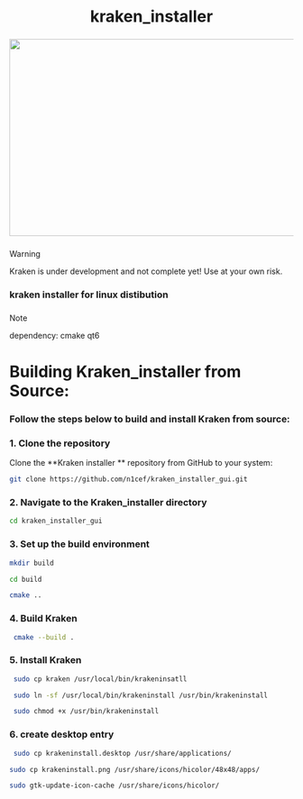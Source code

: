 
<h1 align="center">kraken_installer</h1>

###

<div align="center">
  <img height="350"  width="600" src="https://as1.ftcdn.net/jpg/05/61/65/40/1000_F_561654098_KDGDIAOIm6JToNF7ncaRzI61jLTA6GZt.webp" />
</div>

###

> [!WARNING]  
> Kraken is under development and not complete yet! Use at your own risk.
<div align="left">
  

  <h3>
    kraken installer for linux distibution 
  </h3>
</div>




###

> [!NOTE]
> dependency:
> cmake
> qt6 




###

<h1 align="left">Building Kraken_installer  from Source:</h1>

###

<h3 align="left">Follow the steps below to build and install Kraken from source:</h3>

### 1. Clone the repository
Clone the **Kraken installer ** repository from GitHub to your system:
```sh
git clone https://github.com/n1cef/kraken_installer_gui.git 

```
### 2. Navigate to the Kraken_installer  directory

```sh
cd kraken_installer_gui

```



### 3. Set up the build environment

```sh
mkdir build 


```

```sh
cd build  


```

```sh
cmake .. 


```

### 4.  Build Kraken

```sh
 cmake --build .


```
### 5. Install Kraken

```sh
 sudo cp kraken /usr/local/bin/krakeninsatll


```
```sh
 sudo ln -sf /usr/local/bin/krakeninstall /usr/bin/krakeninstall


```
```sh
 sudo chmod +x /usr/bin/krakeninstall


```
### 6. create desktop entry 
```sh
 sudo cp krakeninstall.desktop /usr/share/applications/


```
```sh
sudo cp krakeninstall.png /usr/share/icons/hicolor/48x48/apps/
```
```sh
sudo gtk-update-icon-cache /usr/share/icons/hicolor/
```



